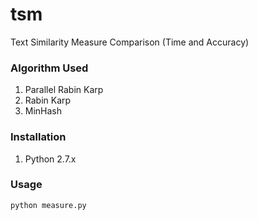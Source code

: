 # tsm
Text Similarity Measure Comparison (Time and Accuracy)

### Algorithm Used
1. Parallel Rabin Karp
2. Rabin Karp
3. MinHash

### Installation
1. Python 2.7.x

### Usage
`python measure.py`
